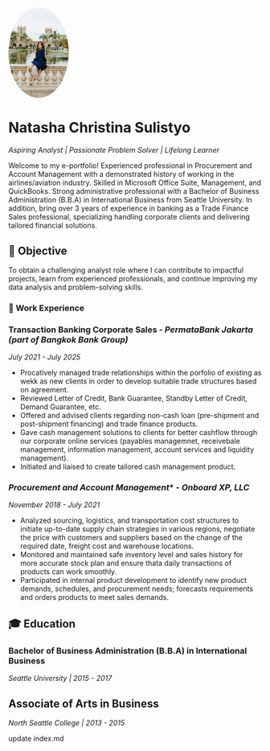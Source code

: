 <img src="/assets/IMG_7383.png" alt="IMG_7383" width="120" style="border-radius: 50%;">

# Natasha Christina Sulistyo

*Aspiring Analyst | Passionate Problem Solver | Lifelong Learner* 

Welcome to my e-portfolio! Experienced professional in Procurement and Account Management with a demonstrated history of working in the airlines/aviation industry. Skilled in Microsoft Office Suite, Management, and QuickBooks. Strong administrative professional with a Bachelor of Business Administration (B.B.A) in International Business from Seattle University. In addition, bring over 3 years of experience in banking as a Trade Finance Sales professional, specializing handling corporate clients and delivering tailored financial solutions.

## 📌 Objective

To obtain a challenging analyst role where I can contribute to impactful projects, learn from experienced professionals, and continue improving my data analysis and problem-solving skills.

### 💼 Work Experience

### **Transaction Banking Corporate Sales** - *PermataBank Jakarta (part of Bangkok Bank Group)*
*July 2021 - July 2025*

- Procatively managed trade relationships within the porfolio of existing as wekk as new clients in order to develop suitable trade structures based on agreement.
- Reviewed Letter of Credit, Bank Guarantee, Standby Letter of Credit, Demand Guarantee, etc.
- Offered and advised clients regarding non-cash loan (pre-shipment and post-shipment financing) and trade finance products.
- Gave cash management solutions to clients for better cashflow through our corporate online services (payables managemnet, receivebale management, information management, account services and liquidity management).
- Initiated and liaised to create tailored cash management product.

### *Procurement and Account Management** - *Onboard XP, LLC*
*November 2018 - July 2021* 

- Analyzed sourcing, logistics, and transportation cost structures to initiate up-to-date supply chain strategies in various regions, negotiate the price with customers and suppliers based on the change of the required date, freight cost and warehouse locations.
- Monitored and maintained safe inventory level and sales history for more accurate stock plan and ensure thata daily transactions of products can work smoothly.
- Participated in internal product development to identify new product demands, schedules, and procurement needs; forecasts requirements and orders products to meet sales demands.

## 🎓 Education 

### **Bachelor of Business Administration (B.B.A) in International Business**
*Seattle University | 2015 - 2017* 

## **Associate of Arts in Business**
*North Seattle College | 2013 - 2015* 


update index.md
